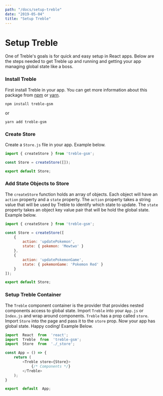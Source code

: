 ```yaml
---
path: "/docs/setup-treble"
date: "2019-05-04"
title: "Setup Treble"
---
```

# Setup Treble
One of Treble's goals is for quick and easy setup in React apps.  Below are the steps needed to get Treble up and running and getting your app managing global state like a boss.

### Install Treble
First install Treble in your app.  You can get more information about this package from [npm](https://www.npmjs.com/package/treble-gsm) or [yarn](https://classic.yarnpkg.com/en/package/treble-gsm).

```terminal
npm install treble-gsm
```
or
```terminal
yarn add treble-gsm
```

### Create Store
Create a `Store.js` file in your app. Example below.

```javascript
import { createStore } from 'treble-gsm';

const Store = createStore([]);

export default Store;
```

### Add State Objects to Store
The `createStore` function holds an array of objects.  Each object will have an `action` property and a `state` property. 
The `action` property takes a string value that will be used by Treble to identify which state to update.  The `state` property takes an object key value pair that will be hold the global state. Example below.

```javascript
import { createStore } from 'treble-gsm';

const Store = createStore([
    {
        action: 'updatePokemon',
        state: { pokemon: 'Mewtwo' }
    },
    {
        action: 'updatePokemonGame',
        state: { pokemonGame: 'Pokemon Red' }
    }
]);

export default Store;
```

### Setup Treble Container
The `Treble` component container is the provider that provides nested components access to global state. Import `Treble` into your `App.js` or `Index.js` and wrap around components. `Treble` has a prop called `store`. Import `Store` into the page and pass it to the `store` prop.  Now your app has global state. Happy coding! Example Below.

```javascript
import  React  from  'react';
import  Treble  from  'treble-gsm';
import  Store  from  './_store';

const App = () => {
    return (
        <Treble store={Store}>
            {/* Components */}
        </Treble>
    );
}

export  default  App;
```
